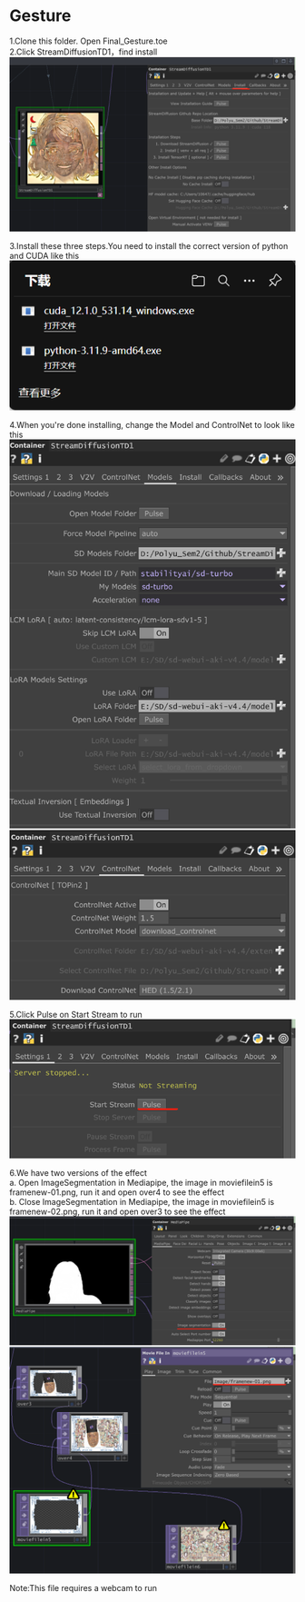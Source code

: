 # Gesture
1.Clone this folder. Open Final_Gesture.toe  
2.Click StreamDiffusionTD1，find install  
![1](https://github.com/Beryllle/Gesture/blob/main/Screenshot/sd_install.png)  

3.Install these three steps.You need to install the correct version of python and CUDA like this  
![2](https://github.com/Beryllle/Gesture/blob/main/Screenshot/right_version.png)  

4.When you're done installing, change the Model and ControlNet to look like this  
![3](https://github.com/Beryllle/Gesture/blob/main/Screenshot/model.png)  
![4](https://github.com/Beryllle/Gesture/blob/main/Screenshot/controlnet.png)  

5.Click Pulse on Start Stream to run  
![5](https://github.com/Beryllle/Gesture/blob/main/Screenshot/pulse.png)  

6.We have two versions of the effect  
a. Open ImageSegmentation in Mediapipe, the image in moviefilein5 is framenew-01.png, run it and open over4 to see the effect  
b. Close ImageSegmentation in Mediapipe, the image in moviefilein5 is framenew-02.png, run it and open over3 to see the effect  
![6](https://github.com/Beryllle/Gesture/blob/main/Screenshot/imagesegmentation.png)  
![7](https://github.com/Beryllle/Gesture/blob/main/Screenshot/changeimage.png)  


Note:This file requires a webcam to run
